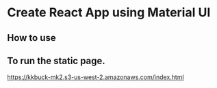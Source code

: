 # Create React App using Material UI

## How to use

## To run the static page.

https://kkbuck-mk2.s3-us-west-2.amazonaws.com/index.html

